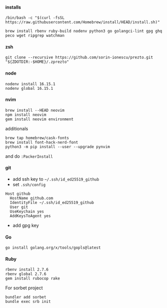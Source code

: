 #### installs

```
/bin/bash -c "$(curl -fsSL https://raw.githubusercontent.com/Homebrew/install/HEAD/install.sh)"

brew install rbenv ruby-build nodenv python3 go golangci-lint gpg ghq peco wget ripgrep watchman

```

#### zsh

```
git clone --recursive https://github.com/sorin-ionescu/prezto.git "${ZDOTDIR:-$HOME}/.zprezto"
```

#### node

```
nodenv install 16.15.1
nodenv global 16.15.1
```

#### nvim

```
brew install --HEAD neovim
npm install neovim
gem install neovim environment
```

additionals

```
brew tap homebrew/cask-fonts
brew install font-hack-nerd-font
python3 -m pip install --user --upgrade pynvim
```

and do `:PackerInstall`

#### git

- add ssh key to `~/.ssh/id_ed25519_github`
- set `.ssh/config`

```
Host github
  HostName github.com
  IdentityFile ~/.ssh/id_ed25519_github
  User git
  UseKeychain yes
  AddKeysToAgent yes
```

- add gpg key

#### Go

```
go install golang.org/x/tools/gopls@latest
```

#### Ruby

```
rbenv install 2.7.6
rbenv global 2.7.6
gem install rubocop rake
```

For sorbet project

```
bundler add sorbet
bundle exec srb init
```
